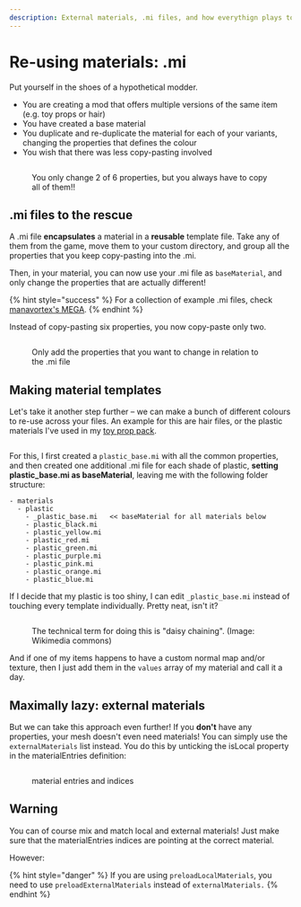 ```yaml
---
description: External materials, .mi files, and how everythign plays together
---
```


# Re-using materials: .mi

Put yourself in the shoes of a hypothetical modder.

* You are creating a mod that offers multiple versions of the same item (e.g. toy props or hair)&#x20;
* You have created a base material
* You duplicate and re-duplicate the material for each of your variants, changing the properties that defines the colour
* You wish that there was less copy-pasting involved

<figure><img src="../../.gitbook/assets/mi_files_materials_the_problem.png" alt=""><figcaption><p>You only change 2 of 6 properties, but you always have to copy all of them!!</p></figcaption></figure>

## .mi files to the rescue

A .mi file **encapsulates** a material in a **reusable** template file. Take any of them from the game, move them to your custom directory, and group all the properties that you keep copy-pasting into the .mi.&#x20;

Then, in your material, you can now use your .mi file as `baseMaterial`, and only change the properties that are actually different!

{% hint style="success" %}
For a collection of example .mi files, check [manavortex's MEGA](https://mega.nz/folder/KJ8DnBhK#VG0KzRhedBMRRsfd0Cdc0A).
{% endhint %}

Instead of copy-pasting six properties, you now copy-paste only two.

<figure><img src="../../.gitbook/assets/mi_files_the_solution.png" alt=""><figcaption><p>Only add the properties that you want to change in relation to the .mi file</p></figcaption></figure>

## Making material templates

Let's take it another step further – we can make a bunch of different colours to re-use across your files. An example for this are hair files, or the plastic materials I've used in my [toy prop pack](https://www.nexusmods.com/cyberpunk2077/mods/7391).

<figure><img src="https://staticdelivery.nexusmods.com/mods/3333/images/7391/7391-1676065515-1014778223.png" alt=""><figcaption></figcaption></figure>

For this, I first created a `plastic_base.mi` with all the common properties, and then created one additional .mi file for each shade of plastic, **setting plastic\_base.mi as baseMaterial**, leaving me with the following folder structure:

```
- materials
  - plastic
    - _plastic_base.mi   << baseMaterial for all materials below
    - plastic_black.mi
    - plastic_yellow.mi
    - plastic_red.mi
    - plastic_green.mi
    - plastic_purple.mi
    - plastic_pink.mi
    - plastic_orange.mi
    - plastic_blue.mi
```

If I decide that my plastic is too shiny, I can edit `_plastic_base.mi` instead of touching every template individually. Pretty neat, isn't it?

<figure><img src="https://upload.wikimedia.org/wikipedia/commons/thumb/2/29/Daisy_chain.JPG/1200px-Daisy_chain.JPG" alt=""><figcaption><p>The technical term for doing this is "daisy chaining". (Image: Wikimedia commons)</p></figcaption></figure>

And if one of my items happens to have a custom normal map and/or texture, then I just add them in the `values` array of my material and call it a day.

## Maximally lazy: external materials

But we can take this approach even further! If you **don't** have any properties, your mesh doesn't even need materials! You can simply use the `externalMaterials` list instead. You do this by unticking the isLocal property in the materialEntries definition:

<figure><img src="../../.gitbook/assets/material_indices.png" alt=""><figcaption><p>material entries and indices</p></figcaption></figure>

## Warning

You can of course mix and match local and external materials! Just make sure that the materialEntries indices are pointing at the correct material.&#x20;

However:

{% hint style="danger" %}
If you are using `preloadLocalMaterials`, you need to use `preloadExternalMaterials` instead of `externalMaterials.`
{% endhint %}

